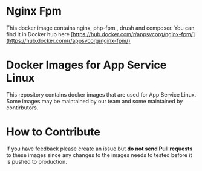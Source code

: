 # Nginx Fpm 
This docker image contains nginx, php-fpm , drush and composer. You can find it in Docker hub here [https://hub.docker.com/r/appsvcorg/nginx-fpm/](https://hub.docker.com/r/appsvcorg/nginx-fpm/)

# Docker Images for App Service Linux 

This repository contains docker images that are used for App Service Linux. Some images may be maintained by our team and some maintained by contirbutors.

# How to Contribute
If you have feedback please create an issue but **do not send Pull requests** to these images since any changes to the images needs to tested before it is pushed to production. 
